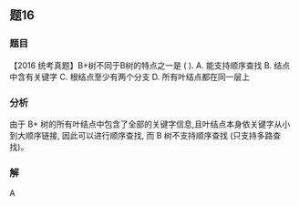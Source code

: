 ## 题16
### 题目
【2016 统考真题】B+树不同于B树的特点之一是 ( ).
A. 能支持顺序查找
B. 结点中含有关键字
C. 根结点至少有两个分支
D. 所有叶结点都在同一层上
### 分析
由于 $\mathrm{B} +$ 树的所有叶结点中包含了全部的关键字信息,且叶结点本身依关键字从小到大顺序链接, 因此可以进行顺序查找, 而 B 树不支持顺序查找 (只支持多路查找)。
### 解
A